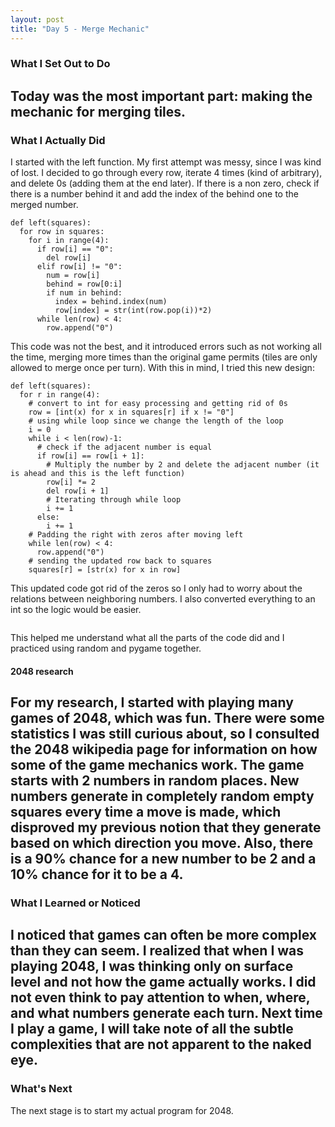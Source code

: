 ```yaml
---
layout: post
title: "Day 5 - Merge Mechanic"
---
```


### What I Set Out to Do
Today was the most important part: making the mechanic for merging tiles. 
---

### What I Actually Did

I started with the left function. My first attempt was messy, since I was kind of lost. I decided to go through every row, iterate 4 times (kind of arbitrary), and delete 0s (adding them at the end later). If there is a non zero, check if there is a number behind it and add the index of the behind one to the merged number. 
~~~
def left(squares):
  for row in squares:
    for i in range(4):
      if row[i] == "0":
        del row[i]
      elif row[i] != "0":
        num = row[i]
        behind = row[0:i]
        if num in behind:
          index = behind.index(num)
          row[index] = str(int(row.pop(i))*2)
      while len(row) < 4:
        row.append("0")
~~~~
This code was not the best, and it introduced errors such as not working all the time, merging more times than the original game permits (tiles are only allowed to merge once per turn).
With this in mind, I tried this new design:
~~~
def left(squares):
  for r in range(4):
    # convert to int for easy processing and getting rid of 0s
    row = [int(x) for x in squares[r] if x != "0"]
    # using while loop since we change the length of the loop
    i = 0
    while i < len(row)-1:
      # check if the adjacent number is equal
      if row[i] == row[i + 1]:
        # Multiply the number by 2 and delete the adjacent number (it is ahead and this is the left function)
        row[i] *= 2
        del row[i + 1]
        # Iterating through while loop
        i += 1
      else:
        i += 1
    # Padding the right with zeros after moving left
    while len(row) < 4:
      row.append("0")
    # sending the updated row back to squares
    squares[r] = [str(x) for x in row]
~~~
This updated code got rid of the zeros so I only had to worry about the relations between neighboring numbers. I also converted everything to an int so the logic would be easier. 
~~~

~~~
This helped me understand what all the parts of the code did and I practiced using random and pygame together.

#### **2048 research**

For my research, I started with playing many games of 2048, which was fun. There were some statistics I was still curious about, so I consulted the 2048 wikipedia page for information on how some of the game mechanics work. The game starts with 2 numbers in random places. New numbers generate in completely random empty squares every time a move is made, which disproved my previous notion that they generate based on which direction you move. Also, there is a 90% chance for a new number to be 2 and a 10% chance for it to be a 4.
---

### What I Learned or Noticed

I noticed that games can often be more complex than they can seem. I realized that when I was playing 2048, I was thinking only on surface level and not how the game actually works. I did not even think to pay attention to when, where, and what numbers generate each turn. Next time I play a game, I will take note of all the subtle complexities that are not apparent to the naked eye.
---

### What's Next

The next stage is to start my actual program for 2048.

